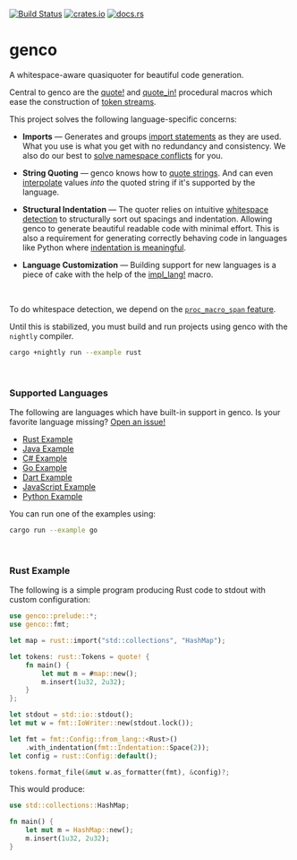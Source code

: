 [![Build Status](https://github.com/udoprog/genco/workflows/Rust/badge.svg)](https://github.com/udoprog/genco/actions)
[![crates.io](https://img.shields.io/crates/v/genco.svg)](https://crates.io/crates/genco)
[![docs.rs](https://docs.rs/genco/badge.svg)](https://docs.rs/genco)

# genco

A whitespace-aware quasiquoter for beautiful code generation.

Central to genco are the [quote!] and [quote_in!] procedural macros which
ease the construction of [token streams].

This project solves the following language-specific concerns:

* **Imports** — Generates and groups [import statements] as they are used.
  What you use is what you get with no redundancy and consistency. We also
  do our best to [solve namespace conflicts] for you.

* **String Quoting** — genco knows how to [quote strings]. And can even
  [interpolate] values *into* the quoted string if it's supported by the
  language.

* **Structural Indentation** — The quoter relies on intuitive
  [whitespace detection] to structurally sort out spacings and indentation.
  Allowing genco to generate beautiful readable code with minimal effort.
  This is also a requirement for generating correctly behaving code in
  languages like Python where [indentation is meaningful].

* **Language Customization** — Building support for new languages is a
  piece of cake with the help of the [impl_lang!] macro.

<br>

To do whitespace detection, we depend on the [`proc_macro_span` feature].

Until this is stabilized, you must build and run projects using genco with
the `nightly` compiler.

```bash
cargo +nightly run --example rust
```

[`proc_macro_span` feature]: https://github.com/rust-lang/rust/issues/54725

<br>

### Supported Languages

The following are languages which have built-in support in genco.
Is your favorite language missing? [Open an issue!]

* [Rust Example]
* [Java Example]
* [C# Example]
* [Go Example]
* [Dart Example]
* [JavaScript Example]
* [Python Example]

You can run one of the examples using:

```bash
cargo run --example go
```

<br>

### Rust Example

The following is a simple program producing Rust code to stdout with custom
configuration:

```rust
use genco::prelude::*;
use genco::fmt;

let map = rust::import("std::collections", "HashMap");

let tokens: rust::Tokens = quote! {
    fn main() {
        let mut m = #map::new();
        m.insert(1u32, 2u32);
    }
};

let stdout = std::io::stdout();
let mut w = fmt::IoWriter::new(stdout.lock());

let fmt = fmt::Config::from_lang::<Rust>()
    .with_indentation(fmt::Indentation::Space(2));
let config = rust::Config::default();

tokens.format_file(&mut w.as_formatter(fmt), &config)?;
```

This would produce:

```rust
use std::collections::HashMap;

fn main() {
    let mut m = HashMap::new();
    m.insert(1u32, 2u32);
}
```

<br>

[solve namespace conflicts]: file:///home/udoprog/repo/genco/target/doc/genco/lang/csharp/fn.import.html
[indentation is meaningful]: https://docs.python.org/3/faq/design.html#why-does-python-use-indentation-for-grouping-of-statements
[token streams]: https://docs.rs/genco/0/genco/tokens/struct.Tokens.html
[import statements]: https://docs.rs/genco/0/genco/macro.quote.html#imports
[quote strings]: https://docs.rs/genco/0/genco/macro.quote.html#string-quoting
[interpolate]: https://docs.rs/genco/0/genco/macro.quote.html#quoted-string-interpolation
[whitespace detection]: https://docs.rs/genco/0/genco/macro.quote.html#whitespace-detection
[Rust Example]: https://github.com/udoprog/genco/blob/master/examples/rust.rs
[Java Example]: https://github.com/udoprog/genco/blob/master/examples/java.rs
[C# Example]: https://github.com/udoprog/genco/blob/master/examples/csharp.rs
[Go Example]: https://github.com/udoprog/genco/blob/master/examples/go.rs
[Dart Example]: https://github.com/udoprog/genco/blob/master/examples/dart.rs
[JavaScript Example]: https://github.com/udoprog/genco/blob/master/examples/js.rs
[Python Example]: https://github.com/udoprog/genco/blob/master/examples/python.rs
[quote!]: https://docs.rs/genco/0/genco/macro.quote.html
[quote_in!]: https://docs.rs/genco/0/genco/macro.quote_in.html
[impl_lang!]: https://docs.rs/genco/0/genco/macro.impl_lang.html
[quoted()]: https://docs.rs/genco/0/genco/tokens/fn.quoted.html
[Open an issue!]: https://github.com/udoprog/genco/issues/new
